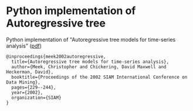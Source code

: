 # Python implementation of Autoregressive tree

Python implementation of "Autoregressive tree models for time-series analysis" ([pdf](https://epubs.siam.org/doi/abs/10.1137/1.9781611972726.14))

```
@inproceedings{meek2002autoregressive,
  title={Autoregressive tree models for time-series analysis},
  author={Meek, Christopher and Chickering, David Maxwell and Heckerman, David},
  booktitle={Proceedings of the 2002 SIAM International Conference on Data Mining},
  pages={229--244},
  year={2002},
  organization={SIAM}
}
```
